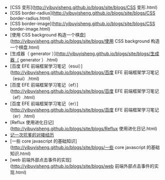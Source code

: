 * [CSS 变形](http://yibuyisheng.github.io/blogs/site/blogs/CSS 变形.html)* [CSS border-radius](http://yibuyisheng.github.io/blogs/site/blogs/CSS border-radius.html)* [CSS border-image](http://yibuyisheng.github.io/blogs/site/blogs/CSS border-image.html)* [使用 CSS background 构造一个棋盘](http://yibuyisheng.github.io/blogs/site/blogs/使用 CSS background 构造一个棋盘.html)* [生成器（ generator ）](http://yibuyisheng.github.io/blogs/site/blogs/生成器（ generator ）.html)* [百度 EFE 前端框架学习笔记（esui）](http://yibuyisheng.github.io/blogs/site/blogs/百度 EFE 前端框架学习笔记（esui）.html)* [百度 EFE 前端框架学习笔记（ef）](http://yibuyisheng.github.io/blogs/site/blogs/百度 EFE 前端框架学习笔记（ef）.html)* [百度 EFE 前端框架学习笔记（er）](http://yibuyisheng.github.io/blogs/site/blogs/百度 EFE 前端框架学习笔记（er）.html)* [Reflux 使用进化日记](http://yibuyisheng.github.io/blogs/site/blogs/Reflux 使用进化日记.html)* [记一次坑爹的对接经历](http://yibuyisheng.github.io/blogs/site/blogs/记一次坑爹的对接经历.html)* [一些 core javascript 的基础知识](http://yibuyisheng.github.io/blogs/site/blogs/一些 core javascript 的基础知识.html)* [web 前端外部点击事件的实现](http://yibuyisheng.github.io/blogs/site/blogs/web 前端外部点击事件的实现.html)